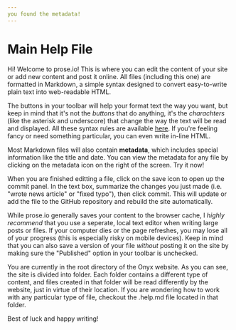 ```yaml
---
you found the metadata!
---
```


# Main Help File

Hi! Welcome to prose.io! This is where you can edit the content of your site or add new content and post it online. All files (including this one) are formatted in Markdown, a simple syntax designed to convert easy-to-write plain text into web-readable HTML.

The buttons in your toolbar will help your format text the way you want, but keep in mind that it's not the *buttons* that do anything, it's the *charachters* (like the asterisk and underscore) that change the way the text will be read and displayed. All these syntax rules are available [here](https://github.com/adam-p/markdown-here/wiki/Markdown-Cheatsheet). If you're feeling fancy or need something particular, you can even write in-line HTML.

Most Markdown files will also contain **metadata**, which includes special information like the title and date. You can view the metadata for any file by clicking on the metadata icon on the right of the screen. Try it now!

When you are finished editting a file, click on the save icon to open up the commit panel. In the text box, summarize the changes you just made (i.e. "wrote news article" or "fixed typo"), then click commit. This will update or add the file to the GitHub repository and rebuild the site automatically.

While prose.io generally saves your content to the browser cache, I *highly recommend* that you use a seperate, local text editor when writing large posts or files. If your computer dies or the page refreshes, you may lose all of your progress (this is especially risky on mobile devices). Keep in mind that you can also save a version of your file *without* posting it on the site by making sure the "Published" option in your toolbar is unchecked.

You are currently in the root directory of the Onyx website. As you can see, the site is divided into folder. Each folder contains a different type of content, and files created in that folder will be read differently by the website, just in virtue of their location. If you are wondering how to work with any particular type of file, checkout the .help.md file located in that folder.

Best of luck and happy writing!
